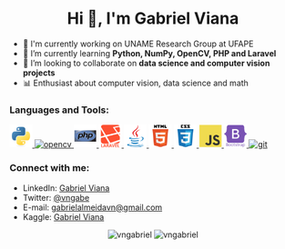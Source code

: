 <h1 align="center">Hi 👋, I'm Gabriel Viana</h1>

- 🔭 I'm currently working on UNAME Research Group at UFAPE
- 🌱 I’m currently learning **Python, NumPy, OpenCV, PHP and Laravel**
- 👯 I’m looking to collaborate on **data science and computer vision projects**
- 📊 Enthusiast about computer vision, data science and math

<h3 align="left">Languages and Tools:</h3>
<p align="left">  
<a href="https://www.python.org" target="_blank" rel="noreferrer"> <img src="https://raw.githubusercontent.com/devicons/devicon/master/icons/python/python-original.svg" alt="python" width="40" height="40"/> </a> 
<a href="https://opencv.org/" target="_blank" rel="noreferrer"> <img src="https://www.vectorlogo.zone/logos/opencv/opencv-icon.svg" alt="opencv" width="40" height="40"/> </a>
<a href="https://www.php.net" target="_blank" rel="noreferrer"> <img src="https://raw.githubusercontent.com/devicons/devicon/master/icons/php/php-original.svg" alt="php" width="40" height="40"/> </a> 
<a href="https://laravel.com/" target="_blank" rel="noreferrer"> <img src="https://raw.githubusercontent.com/devicons/devicon/master/icons/laravel/laravel-plain-wordmark.svg" alt="laravel" width="40" height="40"/> </a> 
<a href="https://www.java.com" target="_blank" rel="noreferrer"> <img src="https://raw.githubusercontent.com/devicons/devicon/master/icons/java/java-original.svg" alt="java" width="40" height="40"/> </a> 
<a href="https://www.w3.org/html/" target="_blank" rel="noreferrer"> <img src="https://raw.githubusercontent.com/devicons/devicon/master/icons/html5/html5-original-wordmark.svg" alt="html5" width="40" height="40"/> </a> 
<a href="https://www.w3schools.com/css/" target="_blank" rel="noreferrer"> <img src="https://raw.githubusercontent.com/devicons/devicon/master/icons/css3/css3-original-wordmark.svg" alt="css3" width="40" height="40"/> </a>
<a href="https://developer.mozilla.org/en-US/docs/Web/JavaScript" target="_blank" rel="noreferrer"> <img src="https://raw.githubusercontent.com/devicons/devicon/master/icons/javascript/javascript-original.svg" alt="javascript" width="40" height="40"/> </a>
<a href="https://getbootstrap.com" target="_blank" rel="noreferrer"> <img src="https://raw.githubusercontent.com/devicons/devicon/master/icons/bootstrap/bootstrap-plain-wordmark.svg" alt="bootstrap" width="40" height="40"/> </a>
<a href="https://git-scm.com/" target="_blank" rel="noreferrer"> <img src="https://www.vectorlogo.zone/logos/git-scm/git-scm-icon.svg" alt="git" width="40" height="40"/> </a> 
</p>

<h3 align="left">Connect with me:</h3>

- LinkedIn: [Gabriel Viana](https://www.linkedin.com/in/gabrielvn/)
- Twitter: [@vngabe](https://www.twitter.com/vngabe)
- E-mail: [gabrielalmeidavn@gmail.com](mailto:gabrielalmeidavn@gmail.com)
- Kaggle: [Gabriel Viana](https://www.kaggle.com/gabrielvn)

<div align="center">
  <img height="180em" src="https://github-readme-stats.vercel.app/api?username=vngabriel&show_icons=true&theme=tokyonight&include_all_commits=true&count_private=true" alt="vngabriel"/> 
  <img height="180em" src="https://github-readme-stats.vercel.app/api/top-langs?username=vngabriel&layout=compact&langs_count=7&theme=tokyonight" alt="vngabriel" />
</div>
